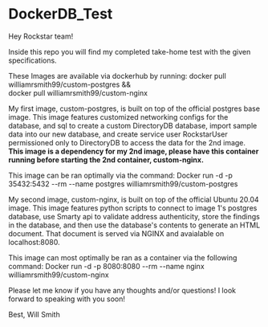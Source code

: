 # DockerDB_Test

Hey Rockstar team! 

Inside this repo you will find my completed take-home test with the given specifications.

These Images are available via dockerhub by running: 
    docker pull williamrsmith99/custom-postgres &&\
    docker pull williamrsmith99/custom-nginx

My first image, custom-postgres, is built on top of the official postgres base image. This image features customized networking configs for the database, and sql to create a custom DirectoryDB database, import sample data into our new database, and create service user RockstarUser permissioned only to DirectoryDB to access the data for the 2nd image. **This image is a dependency for my 2nd image, please have this container running before starting the 2nd container, custom-nginx.** 

This image can be ran optimally via the command:
    Docker run -d -p 35432:5432 --rm --name postgres williamrsmith99/custom-postgres

My second image, custom-nginx, is built on top of the official Ubuntu 20.04 image. This image features python scripts to connect to image 1's postgres database, use Smarty api to validate address authenticity, store the findings in the database, and then use the database's contents to generate an HTML document. That document is served via NGINX and avaialable on localhost:8080. 

This image can most optimally be ran as a container via the following command:
    Docker run -d -p 8080:8080 --rm --name nginx williamrsmith99/custom-nginx


Please let me know if you have any thoughts and/or questions! I look forward to speaking with you soon!

Best,
Will Smith

